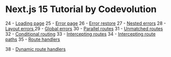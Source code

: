# Next.js 15 Tutorial  by Codevolution

24 - [Loading page](https://www.youtube.com/watch?v=0OVg4ikUaz0)
25 - [Error page](https://www.youtube.com/watch?v=fWV5WPSbgdg) 
26 - [Error restore](https://www.youtube.com/watch?v=15beQR0DFMQ)
27 - [Nested errors](https://www.youtube.com/watch?v=ZPpNu0ybNZM)
28 - [Layout errors ](https://www.youtube.com/watch?v=-OAVelXX5sE)
29 - [Global errors](https://www.youtube.com/watch?v=ywUDMEVR3Mg)
30 - [Parallel routes](https://www.youtube.com/watch?v=697kNwfU-4M)
31 - [Unmatched routes](https://www.youtube.com/watch?v=N2Hjwj5ibjQ)
32 - [Conditional routing](https://www.youtube.com/watch?v=P-_P3J11_bE)
33 - [Intercepting routes](https://www.youtube.com/watch?v=FTiwIVxWC00)
34 - [Intercepting route paths](https://www.youtube.com/watch?v=U6aRqv7rzQ8)
35 - [Route handlers](https://www.youtube.com/watch?v=27Uj6BeIDV0)

38 - [Dynamic route handlers](https://www.youtube.com/watch?v=EBkKNzJURJM)
